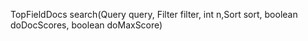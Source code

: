 TopFieldDocs search(Query query, Filter filter, int n,Sort sort, boolean doDocScores, boolean doMaxScore)

